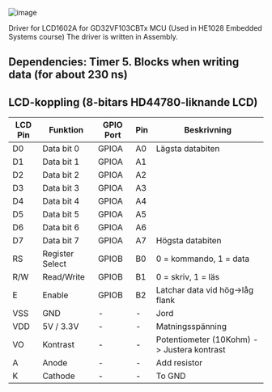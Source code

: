 ![image](https://github.com/user-attachments/assets/d176d596-1294-4d16-b4fa-8b32acf382be)



Driver for LCD1602A for GD32VF103CBTx MCU (Used in HE1028 Embedded Systems course)
The driver is written in Assembly. 

## Dependencies: Timer 5. Blocks when writing data (for about 230 ns)
## LCD-koppling (8-bitars HD44780-liknande LCD)

| LCD Pin | Funktion       | GPIO Port | Pin        | Beskrivning                      |
|---------|----------------|-----------|------------|----------------------------------|
| D0      | Data bit 0     | GPIOA     | A0         | Lägsta databiten                 |
| D1      | Data bit 1     | GPIOA     | A1         |                                  |
| D2      | Data bit 2     | GPIOA     | A2         |                                  |
| D3      | Data bit 3     | GPIOA     | A3         |                                  |
| D4      | Data bit 4     | GPIOA     | A4         |                                  |
| D5      | Data bit 5     | GPIOA     | A5         |                                  |
| D6      | Data bit 6     | GPIOA     | A6         |                                  |
| D7      | Data bit 7     | GPIOA     | A7         | Högsta databiten                 |
| RS      | Register Select| GPIOB     | B0         | 0 = kommando, 1 = data           |
| R/W     | Read/Write     | GPIOB     | B1         | 0 = skriv, 1 = läs               |
| E       | Enable         | GPIOB     | B2         | Latchar data vid hög->låg flank  |
| VSS     | GND            | -         | -          | Jord                             |
| VDD     | 5V / 3.3V      | -         | -          | Matningsspänning                 |
| VO      | Kontrast       | -         | -   | Potentiometer (10Kohm) -> Justera kontrast |
| A       | Anode          | -         | -          | Add resistor                     |
| K       | Cathode        | -         | -          | To GND                           |
